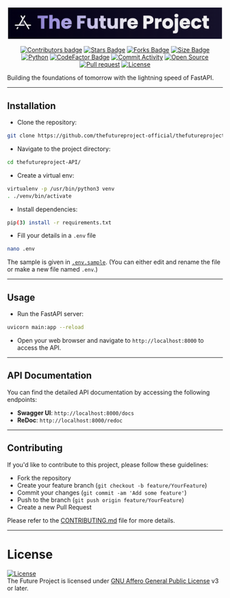 <p align="center">
  <a>
    <img src="https://raw.githubusercontent.com/sailikpandey22/fastapi/main/LOGO.png" width="500px" alt="The Future Project Logo logo"/>
  </a>

</p>

<p align="center">
  <a href="https://github.com/thefutureproject-official/thefutureproject-API/contributors"><img src="https://img.shields.io/github/contributors-anon/thefutureproject-official/thefutureproject-API?style=flat&color=blue" alt="Contributors badge" /></a>
  <a href="https://github.com/thefutureproject-official/thefutureproject-API/stargazers"><img src="https://img.shields.io/github/stars/thefutureproject-official/thefutureproject-API?style=flat&color=greygreen" alt="Stars Badge" /></a>
  <a href="https://github.com/thefutureproject-official/thefutureproject-API/fork"><img src="https://img.shields.io/github/forks/thefutureproject-official/thefutureproject-API?style=flat-square&color=orange" alt="Forks Badge" /></a>
  <a href="https://github.com/thefutureproject-official/thefutureproject-API/"><img src="https://img.shields.io/github/repo-size/thefutureproject-official/thefutureproject-API?style=flat-square&color=green" alt="Size Badge" /></a>
  <a href="https://www.python.org/"><img src="https://img.shields.io/badge/Python-v3.12-blue" alt="Python" /></a>
  <a href="https://www.codefactor.io/repository/github/thefutureproject-official/thefutureproject-api/overview/main"><img src="https://www.codefactor.io/repository/github/thefutureproject-official/thefutureproject-api/badge/main" alt="CodeFactor Badge" /></a>
  <a href="https://github.com/thefutureproject-official/thefutureproject-API/graphs/commit-activity/"><img src="https://img.shields.io/badge/Maintained%3F-yes-green.svg" alt="Commit Activity" /></a>
  <a href="https://github.com/thefutureproject-official/thefutureproject-API"><img src="https://badges.frapsoft.com/os/v2/open-source.svg?v=103" alt="Open Source" /></a>
  <a href="https://makeapullrequest.com/"><img src="https://img.shields.io/badge/PRs-welcome-brightgreen.svg?style=flat-square" alt="Pull request" /></a>
  <a href="https://github.com/thefutureproject-official/thefutureproject-API/blob/main/LICENSE"><img src="https://img.shields.io/badge/License-AGPL-blue" alt="License" /></a>

</p>

Building the foundations of tomorrow with the lightning speed of FastAPI.

---

## Installation

- Clone the repository:

```bash
git clone https://github.com/thefutureproject-official/thefutureproject-API.git
```

- Navigate to the project directory:

```bash
cd thefutureproject-API/
```

- Create a virtual env:

```bash
virtualenv -p /usr/bin/python3 venv
. ./venv/bin/activate
```

- Install dependencies:

```bash
pip(3) install -r requirements.txt
```

- Fill your details in a `.env` file

```bash
nano .env
```

The sample is given in [`.env.sample`](https://github.com/thefutureproject-official/thefutureproject-API/blob/main/.env.sample).
(You can either edit and rename the file or make a new file named `.env`.)

---

## Usage

- Run the FastAPI server:

```bash
uvicorn main:app --reload
```

- Open your web browser and navigate to `http://localhost:8000` to access the API.

---

## API Documentation

You can find the detailed API documentation by accessing the following endpoints:

- **Swagger UI**: `http://localhost:8000/docs`
- **ReDoc**: `http://localhost:8000/redoc`

---

## Contributing

If you'd like to contribute to this project, please follow these guidelines:

- Fork the repository
- Create your feature branch (`git checkout -b feature/YourFeature`)
- Commit your changes (`git commit -am 'Add some feature'`)
- Push to the branch (`git push origin feature/YourFeature`)
- Create a new Pull Request

Please refer to the [CONTRIBUTING.md](CONTRIBUTING.md) file for more details.

---

# License

[![License](https://www.gnu.org/graphics/agplv3-155x51.png)](LICENSE)  
The Future Project is licensed under [GNU Affero General Public License](https://www.gnu.org/licenses/agpl-3.0.en.html) v3 or later.
